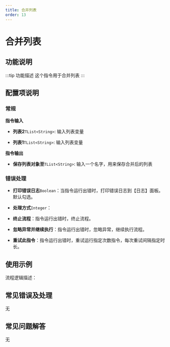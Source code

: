 ```yaml
---
title: 合并列表
order: 13
---
```


# 合并列表

## 功能说明

:::tip 功能描述
这个指令用于合并列表
:::

## 配置项说明

### 常规

**指令输入**

- **列表2**`TList<String>`: 输入列表变量

- **列表1**`TList<String>`: 输入列表变量


**指令输出**

- **保存列表对象至**`TList<String>`: 输入一个名字，用来保存合并后的列表

### 错误处理

- **打印错误日志**`Boolean`：当指令运行出错时，打印错误日志到【日志】面板。默认勾选。

- **处理方式**`Integer`：

 - **终止流程**：指令运行出错时，终止流程。

 - **忽略异常并继续执行**：指令运行出错时，忽略异常，继续执行流程。

 - **重试此指令**：指令运行出错时，重试运行指定次数指令，每次重试间隔指定时长。

## 使用示例

流程逻辑描述：

## 常见错误及处理

无

## 常见问题解答

无

